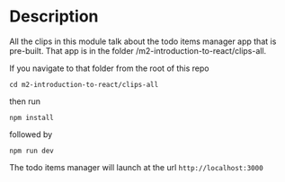 # Description

All the clips in this module talk about the todo items manager app that is pre-built.  That app is in the folder /m2-introduction-to-react/clips-all.

If you navigate to that folder from the root of this repo

`cd m2-introduction-to-react/clips-all`

then run

`npm install`

followed by

`npm run dev`

The todo items manager will launch at the url `http://localhost:3000`